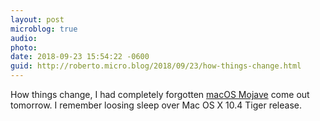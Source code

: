 ```yaml
---
layout: post
microblog: true
audio: 
photo: 
date: 2018-09-23 15:54:22 -0600
guid: http://roberto.micro.blog/2018/09/23/how-things-change.html
---
```

How things change, I had completely forgotten [macOS Mojave](https://www.apple.com/lae/macos/mojave/) come out tomorrow. I remember loosing sleep over Mac OS X 10.4 Tiger release.
